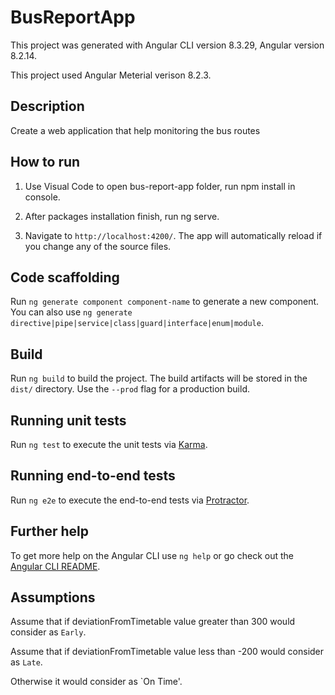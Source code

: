 # BusReportApp

This project was generated with Angular CLI version 8.3.29, Angular version 8.2.14.

This project used Angular Meterial verison 8.2.3.

## Description

Create a web application that help monitoring the bus routes

## How to run

1. Use Visual Code to open bus-report-app folder, run npm install in console.

2. After packages installation finish, run ng serve.

3. Navigate to `http://localhost:4200/`. The app will automatically reload if you change any of the source files.


## Code scaffolding

Run `ng generate component component-name` to generate a new component. You can also use `ng generate directive|pipe|service|class|guard|interface|enum|module`.

## Build

Run `ng build` to build the project. The build artifacts will be stored in the `dist/` directory. Use the `--prod` flag for a production build.

## Running unit tests

Run `ng test` to execute the unit tests via [Karma](https://karma-runner.github.io).

## Running end-to-end tests

Run `ng e2e` to execute the end-to-end tests via [Protractor](http://www.protractortest.org/).

## Further help

To get more help on the Angular CLI use `ng help` or go check out the [Angular CLI README](https://github.com/angular/angular-cli/blob/master/README.md).

## Assumptions

Assume that if deviationFromTimetable value greater than 300 would consider as `Early`.

Assume that if deviationFromTimetable value less than -200 would consider as `Late`.

Otherwise it would consider as `On Time'.
